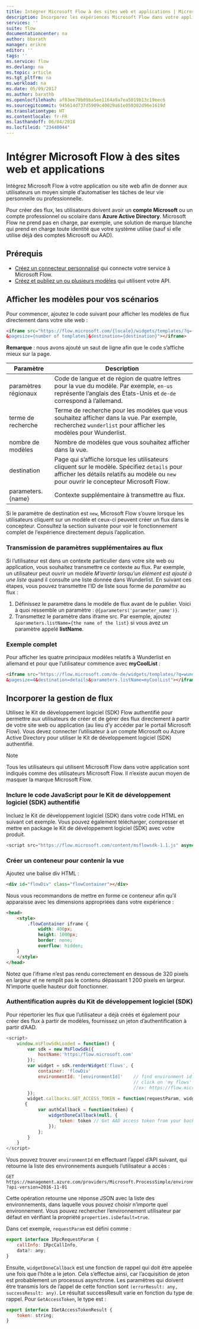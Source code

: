 ```yaml
---
title: Intégrer Microsoft Flow à des sites web et applications | Microsoft Docs
description: Incorporez les expériences Microsoft Flow dans votre application ou site web.
services: ''
suite: flow
documentationcenter: na
author: bbarath
manager: erikre
editor: ''
tags: ''
ms.service: flow
ms.devlang: na
ms.topic: article
ms.tgt_pltfrm: na
ms.workload: na
ms.date: 05/09/2017
ms.author: barathb
ms.openlocfilehash: af03ee70b09ba5ee1164a9a7ea5019b13c19eec6
ms.sourcegitcommit: 945614d737d5909c40029a61e050302d96e1619d
ms.translationtype: HT
ms.contentlocale: fr-FR
ms.lasthandoff: 06/04/2018
ms.locfileid: "23440044"
---
```

# <a name="integrate-microsoft-flow-with-websites-and-apps"></a>Intégrer Microsoft Flow à des sites web et applications
Intégrez Microsoft Flow à votre application ou site web afin de donner aux utilisateurs un moyen simple d’automatiser les tâches de leur vie personnelle ou professionnelle.

Pour créer des flux, les utilisateurs doivent avoir un **compte Microsoft** ou un compte professionnel ou scolaire dans **Azure Active Directory**. Microsoft Flow ne prend pas en charge, par exemple, une solution de marque blanche qui prend en charge toute identité que votre système utilise (sauf si elle utilise déjà des comptes Microsoft ou AAD).

## <a name="prerequisites"></a>Prérequis
* [Créez un connecteur personnalisé](register-custom-api.md) qui connecte votre service à Microsoft Flow.
* [Créez et publiez un ou plusieurs modèles](publish-a-template.md) qui utilisent votre API.

## <a name="show-templates-for-your-scenarios"></a>Afficher les modèles pour vos scénarios
Pour commencer, ajoutez le code suivant pour afficher les modèles de flux directement dans votre site web :

```html
<iframe src="https://flow.microsoft.com/{locale}/widgets/templates/?q={search term}
&pagesize={number of templates}&destination={destination}"></iframe>
```

**Remarque** : nous avons ajouté un saut de ligne afin que le code s’affiche mieux sur la page.

| Paramètre | Description |
| --- | --- |
| paramètres régionaux |Code de langue et de région de quatre lettres pour la vue du modèle. Par exemple, `en-us` représente l’anglais des États-Unis et `de-de` correspond à l’allemand. |
| terme de recherche |Terme de recherche pour les modèles que vous souhaitez afficher dans la vue. Par exemple, recherchez `wunderlist` pour afficher les modèles pour Wunderlist. |
| nombre de modèles |Nombre de modèles que vous souhaitez afficher dans la vue. |
| destination |Page qui s’affiche lorsque les utilisateurs cliquent sur le modèle. Spécifiez `details` pour afficher les détails relatifs au modèle ou `new` pour ouvrir le concepteur Microsoft Flow. |
| parameters.{name} |Contexte supplémentaire à transmettre au flux. |

Si le paramètre de destination est `new`, Microsoft Flow s’ouvre lorsque les utilisateurs cliquent sur un modèle et ceux-ci peuvent créer un flux dans le concepteur. Consultez la section suivante pour voir le fonctionnement complet de l’expérience directement depuis l’application.

### <a name="passing-additional-parameters-to-the-flow"></a>Transmission de paramètres supplémentaires au flux
Si l’utilisateur est dans un contexte particulier dans votre site web ou application, vous souhaitez transmettre ce contexte au flux. Par exemple, un utilisateur peut ouvrir un modèle *M’avertir lorsqu’un élément est ajouté à une liste* quand il consulte une liste donnée dans Wunderlist. En suivant ces étapes, vous pouvez transmettre l’ID de liste sous forme de *paramètre* au flux :

1. Définissez le paramètre dans le modèle de flux avant de le publier. Voici à quoi ressemble un paramètre : `@{parameters('parameter_name')}`.
2. Transmettez le paramètre dans iframe src. Par exemple, ajoutez `&parameters.listName={the name of the list}` si vous avez un paramètre appelé **listName**.

### <a name="full-sample"></a>Exemple complet
Pour afficher les quatre principaux modèles relatifs à Wunderlist en allemand et pour que l’utilisateur commence avec **myCoolList** :

```html
<iframe src="https://flow.microsoft.com/de-de/widgets/templates/?q=wunderlist
&pagesize=4&destination=details&parameters.listName=myCoolList"></iframe>
```

## <a name="embed-the-management-of-flows"></a>Incorporer la gestion de flux
Utilisez le Kit de développement logiciel (SDK) Flow authentifié pour permettre aux utilisateurs de créer et de gérer des flux directement à partir de votre site web ou application (au lieu d’y accéder par le portail Microsoft Flow). Vous devez connecter l’utilisateur à un compte Microsoft ou Azure Active Directory pour utiliser le Kit de développement logiciel (SDK) authentifié.

> [!NOTE]
> Tous les utilisateurs qui utilisent Microsoft Flow dans votre application sont indiqués comme des utilisateurs Microsoft Flow. Il n’existe aucun moyen de masquer la marque Microsoft Flow.
> 
> 

### <a name="include-the-javascript-for-the-authenticated-sdk"></a>Inclure le code JavaScript pour le Kit de développement logiciel (SDK) authentifié
Incluez le Kit de développement logiciel (SDK) dans votre code HTML en suivant cet exemple. Vous pouvez également télécharger, compresser et mettre en package le Kit de développement logiciel (SDK) avec votre produit.

```javascript
<script src="https://flow.microsoft.com/content/msflowsdk-1.1.js" async defer></script>
```

### <a name="create-a-container-to-contain-the-view"></a>Créer un conteneur pour contenir la vue
Ajoutez une balise div HTML :

```html
<div id="flowDiv" class="flowContainer"></div>
```

Nous vous recommandons de mettre en forme ce conteneur afin qu’il apparaisse avec les dimensions appropriées dans votre expérience :

```html
<head>
    <style>
        .flowContainer iframe {
            width: 400px;
            height: 1000px;
            border: none;
            overflow: hidden;
    }
    </style>
</head>
```

Notez que l’iframe n’est pas rendu correctement en dessous de 320 pixels en largeur et ne remplit pas le contenu dépassant 1 200 pixels en largeur. N’importe quelle hauteur doit fonctionner.

### <a name="authentication-against-the-sdk"></a>Authentification auprès du Kit de développement logiciel (SDK)
Pour répertorier les flux que l’utilisateur a déjà créés et également pour créer des flux à partir de modèles, fournissez un jeton d’authentification à partir d’AAD.

```javascript
<script>
    window.msFlowSdkLoaded = function() {
        var sdk = new MsFlowSdk({
            hostName:'https:/flow.microsoft.com'
        });
        var widget = sdk.renderWidget('flows', {
            container: 'flowDiv'
            environmentId: '[environmentId]'    // find environment id from browser URL when you 
                                                // click on 'my flows'
                                                //ex: https://flow.microsoft.com/manage/environments/[environmentId]/flows
        });
        widget.callbacks.GET_ACCESS_TOKEN = function(requestParam, widgetDoneCallback)
       {
            var authCallback = function(token) {
                widgetDoneCallback(null, {
                    token: token // Get AAD access token from your backend system
                });
            };
        }
    }
</script>
```

Vous pouvez trouver `environmentId` en effectuant l’appel d’API suivant, qui retourne la liste des environnements auxquels l’utilisateur a accès :

```http
GET https://management.azure.com/providers/Microsoft.ProcessSimple/environments
?api-version=2016-11-01 
```

Cette opération retourne une réponse JSON avec la liste des environnements, dans laquelle vous pouvez choisir n’importe quel environnement. Vous pouvez rechercher l’environnement utilisateur par défaut en vérifiant la propriété `properties.isDefault=true`.

Dans cet exemple, `requestParam` est défini comme :

```javascript
export interface IRpcRequestParam {
    callInfo: IRpcCallInfo,
    data?: any;
}
```

Ensuite, `widgetDoneCallback` est une fonction de rappel qui doit être appelée une fois que l’hôte a le jeton. Cela s’effectue ainsi, car l’acquisition de jeton est probablement un processus asynchrone. Les paramètres qui doivent être transmis lors de l’appel de cette fonction sont `(errorResult: any, successResult: any)`. Le résultat successResult varie en fonction du type de rappel. Pour `GetAccessToken`, le type est :

```javascript
export interface IGetAccessTokenResult {
    token: string;
}
```
